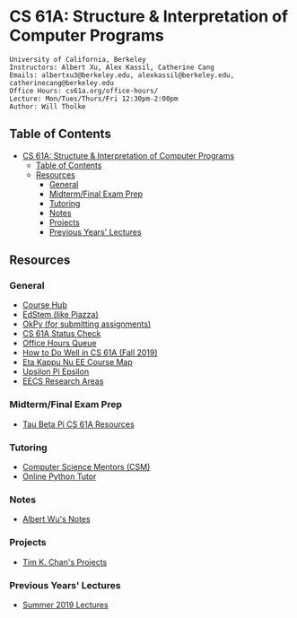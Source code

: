 # CS 61A: Structure & Interpretation of Computer Programs

    University of California, Berkeley
    Instructors: Albert Xu, Alex Kassil, Catherine Cang
    Emails: albertxu3@berkeley.edu, alexkassil@berkeley.edu,  catherinecang@berkeley.edu
    Office Hours: cs61a.org/office-hours/
    Lecture: Mon/Tues/Thurs/Fri 12:30pm-2:00pm
    Author: Will Tholke

## Table of Contents
- [CS 61A: Structure & Interpretation of Computer Programs](#cs-61a-structure--interpretation-of-computer-programs)
  - [Table of Contents](#table-of-contents)
  - [Resources](#resources)
    - [General](#general)
    - [Midterm/Final Exam Prep](#midtermfinal-exam-prep)
    - [Tutoring](#tutoring)
    - [Notes](#notes)
    - [Projects](#projects)
    - [Previous Years' Lectures](#previous-years-lectures)

## Resources

### General

- [Course Hub](cs61a.org)
- [EdStem (like Piazza)](cs61a.org)
- [OkPy (for submitting assignments)](okpy.org)
- [CS 61A Status Check](howamidoing.cs61a.org)
- [Office Hours Queue](oh.cs61a.org)
- [How to Do Well in CS 61A (Fall 2019)](https://docs.google.com/document/d/1qRlCVl8x4ZuuB0pe7jIWPMcVOAHJHCc-LpcEJFXmPsc/edit)
- [Eta Kappu Nu EE Course Map](https://hkn.eecs.berkeley.edu/courseguides)
- [Upsilon Pi Epsilon](https://upe.berkeley.edu/profdev/services/)
- [EECS Research Areas](https://www2.eecs.berkeley.edu/Research/Areas/?_ga=2.255787850.312842385.1621231985-708346590.1617842592)

### Midterm/Final Exam Prep

- [Tau Beta Pi CS 61A Resources](https://tbp.berkeley.edu/courses/cs/61A/)

### Tutoring

- [Computer Science Mentors (CSM)](https://csmentors.berkeley.edu/#/)
- [Online Python Tutor](tutor.cs61a.org)

### Notes

- [Albert Wu's Notes](http://albertwu.org/cs61a/)

### Projects

- [Tim K. Chan's Projects](https://eecs.timkchan.com/)

### Previous Years' Lectures

- [Summer 2019 Lectures](https://www.youtube.com/playlist?list=PLx38hZJ5RLZc2lUzubnMKpnniy8cHjD3T)
